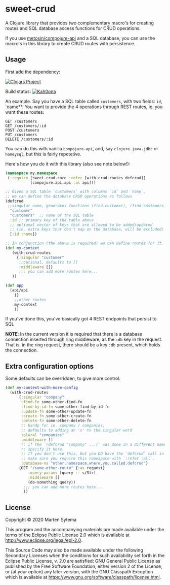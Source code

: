 # sweet-crud

A Clojure library that provides two complementary macro's for creating routes and SQL database access functions for CRUD operations.


If you use [metosin/compojure-api](https://github.com/metosin/compojure-api) and a SQL database, you can use the macro's in this library to
create CRUD routes with persistence.

## Usage
First add the dependency:

[![Clojars Project](https://img.shields.io/clojars/v/sweet-crud.svg)](https://clojars.org/sweet-crud)

Build status:
[![Kah0ona](https://circleci.com/gh/Kah0ona/sweet-crud.svg?style=svg)](https://circleci.com/gh/Kah0ona/sweet-crud)


An example. Say you have a SQL table called `customers`, with two fields: `id`, `name**. You want to provide the 4 operations through REST routes, ie. you want these routes:


```
GET /customers
GET /customers/:id
POST /customers
PUT /customers
DELETE /customers/:id
```

You can do this with vanilla `compojure-api`, and, say `clojure.java.jdbc` or `honeysql`, but this is fairly repetetive.

Here's how you do it with this library (also see note below!):

```clojure
(namespace my.namespace
 (:require [sweet-crud.core :refer [with-crud-routes defcrud]]
           [compojure.api.api :as api]))

;; Given a SQL table `customers` with columns `id` and `name`,
;; we can define the database CRUD operations as follows
(defcrud
 ;;singular name, generates functions (find-customer), (find-customers), (create-customers), etc.
  "customer"
  "customers"  ;; name of the SQL table
  :id ;; primary key of the table above
  ;; optional vector of keys that are allowed to be added/updated
  ;; (ie. extra keys that don't map on the database, will be excluded)
  [:id :name])

;; In conjunction (the above is required) we can define routes for it.
(def my-context
   (with-crud-routes
     {:singular "customer"
      ;;optional, defaults to []
      :middleware []}
      ;;; you can add more routes here...
   ))

(def app
  (api/api
    {}
    ;;other routes
    my-context
    ))

```

If you've done this, you've basically got 4 REST endpoints that persist to SQL

**NOTE**: In the current version it is required that there is a database connection
inserted through ring middleware, as the `:db` key in the request.
That is, in the ring request, there should be a key `:db` present, which holds the connection.


## Extra configuration options

Some defaults can be overridden, to give more control:
```clojure
(def my-context-with-more-config
  (with-crud-routes
      {:singular "company"
       :find-fn some-other-find-fn
       :find-by-id-fn some-other-find-by-id-fn
       :update-fn some-other-update-fn
       :create-fn some-other-create-fn
       :delete-fn some-other-delete-fn
       ;; handy for ie. company / companies,
       ;; defaults to adding an 's' to the singular word
       :plural "companies"
       :middleware []
       ;; if the `(defcrud "company" ...)` was done in a different namespace,
       ;; specify it here.
       ;; If you don't use this, but you DO have the `defcrud` call in another namespace,
       ;; make sure you require this namespace with `:refer :all`.
       :database-ns "other.namespace.where.you.called.defcrud"}
      (GET "/some-other-route" {:as request}
          :query-params [query :- s/Str]
          :middleware []
          (do-something query))
        ;;; you can add more routes here...
        ))
```




## License

Copyright © 2020 Marten Sytema

This program and the accompanying materials are made available under the
terms of the Eclipse Public License 2.0 which is available at
http://www.eclipse.org/legal/epl-2.0.

This Source Code may also be made available under the following Secondary
Licenses when the conditions for such availability set forth in the Eclipse
Public License, v. 2.0 are satisfied: GNU General Public License as published by
the Free Software Foundation, either version 2 of the License, or (at your
option) any later version, with the GNU Classpath Exception which is available
at https://www.gnu.org/software/classpath/license.html.
